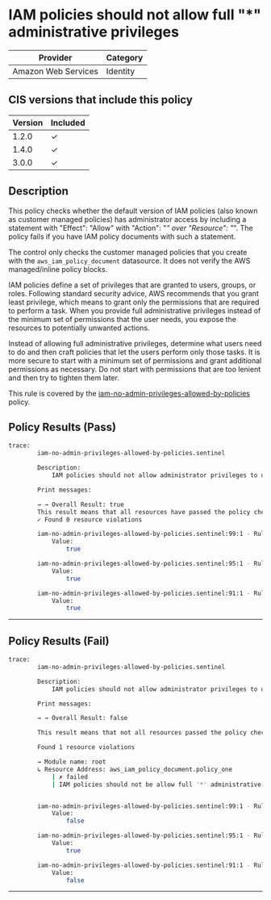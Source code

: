 # IAM policies should not allow full "*" administrative privileges

| Provider            | Category     |
|---------------------|--------------|
| Amazon Web Services | Identity     |

## CIS versions that include this policy

| Version | Included |
|---------|----------|
| 1.2.0   | &check;  |
| 1.4.0   | &check;  |
| 3.0.0   | &check;  |

## Description

This policy checks whether the default version of IAM policies (also known as customer managed policies) has administrator access by including a statement with "Effect": "Allow" with "Action": "*" over "Resource": "*". The policy fails if you have IAM policy documents with such a statement.

The control only checks the customer managed policies that you create with the `aws_iam_policy_document` datasource. It does not verify the AWS managed/inline policy blocks.

IAM policies define a set of privileges that are granted to users, groups, or roles. Following standard security advice, AWS recommends that you grant least privilege, which means to grant only the permissions that are required to perform a task. When you provide full administrative privileges instead of the minimum set of permissions that the user needs, you expose the resources to potentially unwanted actions.

Instead of allowing full administrative privileges, determine what users need to do and then craft policies that let the users perform only those tasks. It is more secure to start with a minimum set of permissions and grant additional permissions as necessary. Do not start with permissions that are too lenient and then try to tighten them later.

This rule is covered by the [iam-no-admin-privileges-allowed-by-policies](../../policies/iam-no-admin-privileges-allowed-by-policies.sentinel) policy.

## Policy Results (Pass)
```bash
trace:
        iam-no-admin-privileges-allowed-by-policies.sentinel

        Description:
            IAM policies should not allow administrator privileges to users/roles/groups.

        Print messages:

        → → Overall Result: true
        This result means that all resources have passed the policy check for the policy iam-no-admin-privileges-allowed-by-policies.
        ✓ Found 0 resource violations

        iam-no-admin-privileges-allowed-by-policies.sentinel:99:1 - Rule "main"
            Value:
                true

        iam-no-admin-privileges-allowed-by-policies.sentinel:95:1 - Rule "check_inline_policies"
            Value:
                true

        iam-no-admin-privileges-allowed-by-policies.sentinel:91:1 - Rule "check_policy_documents"
            Value:
                true
```

---

## Policy Results (Fail)
```bash
trace:
        iam-no-admin-privileges-allowed-by-policies.sentinel

        Description:
            IAM policies should not allow administrator privileges to user/roles/groups.

        Print messages:

        → → Overall Result: false

        This result means that not all resources passed the policy check and the protected behavior is not allowed for the policy iam-no-admin-privileges-allowed-by-policies.

        Found 1 resource violations

        → Module name: root
        ↳ Resource Address: aws_iam_policy_document.policy_one
            | ✗ failed
            | IAM policies should not be allow full '*' administrative privileges. Refer to https://docs.aws.amazon.com/securityhub/latest/userguide/iam-controls.html#iam-1 for more details.


        iam-no-admin-privileges-allowed-by-policies.sentinel:99:1 - Rule "main"
            Value:
                false

        iam-no-admin-privileges-allowed-by-policies.sentinel:95:1 - Rule "check_inline_policies"
            Value:
                true

        iam-no-admin-privileges-allowed-by-policies.sentinel:91:1 - Rule "check_policy_documents"
            Value:
                false
```

---